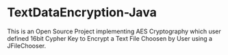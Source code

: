 # TextDataEncryption-Java
This is an Open Source Project implementing AES Cryptography which user defined 16bit Cypher Key to Encrypt a Text File Choosen by User using a JFileChooser.
